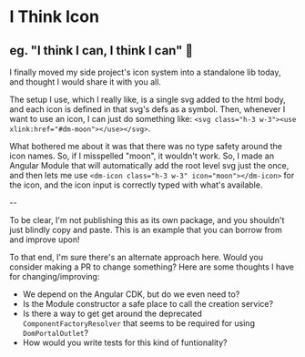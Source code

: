 # I Think Icon

## eg. "I think I can, I think I can" 🚋

I finally moved my side project's icon system into a standalone lib today, and thought I would share it with you all.

The setup I use, which I really like, is a single svg added to the html body, and each icon is defined in that svg's defs as a symbol. Then, whenever I want to use an icon, I can just do something like:
`<svg class="h-3 w-3"><use xlink:href="#dm-moon"></use></svg>`.

What bothered me about it was that there was no type safety around the icon names. So, if I misspelled "moon", it wouldn't work. So, I made an Angular Module that will automatically add the root level svg just the once, and then lets me use `<dm-icon class="h-3 w-3" icon="moon"></dm-icon>` for the icon, and the icon input is correctly typed with what's available.

--

To be clear, I'm not publishing this as its own package, and you shouldn't just blindly copy and paste. This is an example that you can borrow from and improve upon!

To that end, I'm sure there's an alternate approach here. Would you consider making a PR to change something? Here are some thoughts I have for changing/improving:

- We depend on the Angular CDK, but do we even need to?
- Is the Module constructor a safe place to call the creation service?
- Is there a way to get get around the deprecated `ComponentFactoryResolver` that seems to be required for using `DomPortalOutlet`?
- How would you write tests for this kind of funtionality?
